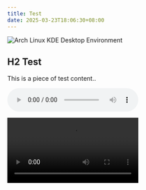 ```yaml
---
title: Test
date: 2025-03-23T18:06:30+08:00
---
```


![Arch Linux KDE Desktop Environment](/img/1742721344.avif)

## H2 Test

This is a piece of test content..

<!--more-->

<audio src="/audio/1742721919.mp3" controls></audio>

<video src="/video/1742721919.webm" controls></video>
